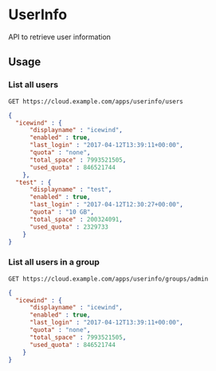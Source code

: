 # UserInfo

API to retrieve user information

## Usage

### List all users

`GET https://cloud.example.com/apps/userinfo/users`
 
```json
{ 
  "icewind" : { 
      "displayname" : "icewind",
      "enabled" : true,
      "last_login" : "2017-04-12T13:39:11+00:00",
      "quota" : "none",
      "total_space" : 7993521505,
      "used_quota" : 846521744
    },
  "test" : { 
      "displayname" : "test",
      "enabled" : true,
      "last_login" : "2017-04-12T12:30:27+00:00",
      "quota" : "10 GB",
      "total_space" : 200324091,
      "used_quota" : 2329733
    }
}
```

### List all users in a group

`GET https://cloud.example.com/apps/userinfo/groups/admin`

```json
{ 
  "icewind" : { 
      "displayname" : "icewind",
      "enabled" : true,
      "last_login" : "2017-04-12T13:39:11+00:00",
      "quota" : "none",
      "total_space" : 7993521505,
      "used_quota" : 846521744
    }
}
```
